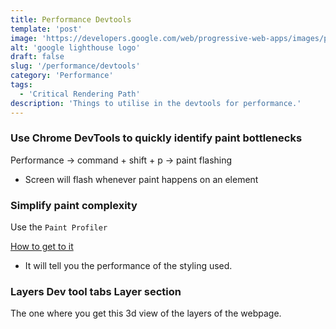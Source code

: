 ```yaml
---
title: Performance Devtools
template: 'post'
image: 'https://developers.google.com/web/progressive-web-apps/images/pwa-lighthouse.png'
alt: 'google lighthouse logo'
draft: false
slug: '/performance/devtools'
category: 'Performance'
tags:
  - 'Critical Rendering Path'
description: 'Things to utilise in the devtools for performance.'
---
```


### Use Chrome DevTools to quickly identify paint bottlenecks

Performance -> command + shift + p -> paint flashing

- Screen will flash whenever paint happens on an element

### Simplify paint complexity

Use the `Paint Profiler`

[How to get to it](https://stackoverflow.com/questions/38437722/no-paint-profiler-in-chrome-devtools)

- It will tell you the performance of the styling used.

### Layers Dev tool tabs Layer section

The one where you get this 3d view of the layers of the webpage.